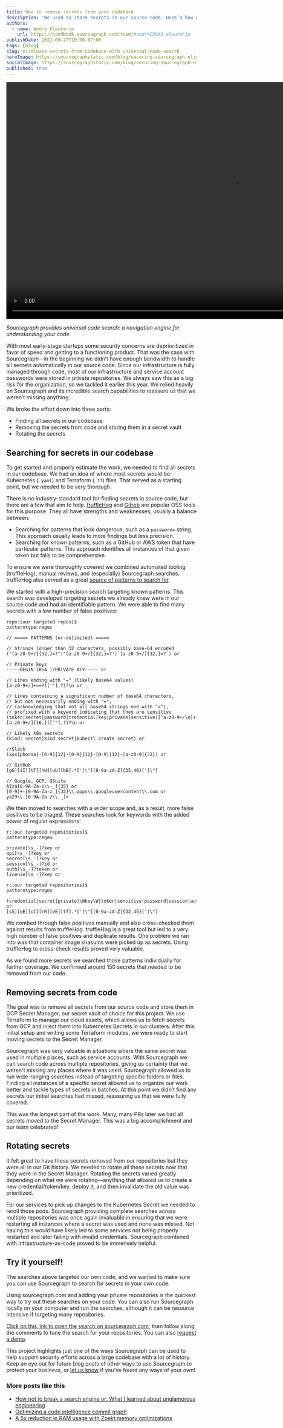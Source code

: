 ```yaml
---
title: How to remove secrets from your codebase
description: 'We used to store secrets in our source code. Here’s how we used code search to help us find, remove, and rotate all secrets in our codebase.'
authors:
  - name: André Eleuterio
    url: https://handbook.sourcegraph.com/team/#andr%C3%A9-eleuterio
publishDate: 2021-09-27T10:00-07:00
tags: [blog]
slug: eliminate-secrets-from-codebase-with-universal-code-search
heroImage: https://sourcegraphstatic.com/blog/securing-sourcegraph-eliminating-secrets.png
socialImage: https://sourcegraphstatic.com/blog/securing-sourcegraph-eliminating-secrets.png
published: true
---
```


<video loop autoPlay muted playsInline width="1200" height="626">
  <source src="https://sourcegraphstatic.com/blog/securing-sourcegraph-eliminating-secrets.webm" type="video/webm" data-cookieconsent="ignore" />
  <source src="https://sourcegraphstatic.com/blog/securing-sourcegraph-eliminating-secrets.mp4" type="video/mp4" data-cookieconsent="ignore" />
</video>

_Sourcegraph provides universal code search: a navigation engine for understanding your code._

With most early-stage startups some security concerns are deprioritized in favor of speed and getting to a functioning product. That was the case with Sourcegraph—in the beginning we didn’t have enough bandwidth to handle all secrets automatically in our source code. Since our infrastructure is fully managed through code, most of our infrastructure and service account passwords were stored in private repositories. We always saw this as a big risk for the organization, so we tackled it earlier this year. We relied heavily on Sourcegraph and its incredible search capabilities to reassure us that we weren’t missing anything.

We broke the effort down into three parts:

- Finding all secrets in our codebase
- Removing the secrets from code and storing them in a secret vault
- Rotating the secrets

## Searching for secrets in our codebase

To get started and properly estimate the work, we needed to find all secrets in our codebase. We had an idea of where most secrets would be: Kubernetes (`.yaml`) and Terraform (`.tf`) files. That served as a starting point, but we needed to be very thorough.

There is no industry-standard tool for finding secrets in source code, but there are a few that aim to help. [truffleHog](https://github.com/trufflesecurity/truffleHog) and [Gitrob](https://github.com/michenriksen/gitrob) are popular OSS tools for this purpose. They all have strengths and weaknesses, usually a balance between:

- Searching for patterns that look dangerous, such as a `password=` string. This approach usually leads to more findings but less precision.
- Searching for known patterns, such as a GitHub or AWS token that have particular patterns. This approach identifies all instances of that given token but fails to be comprehensive.

To ensure we were thoroughly covered we combined automated tooling (truffleHog), manual reviews, and (especially) Sourcegraph searches. truffleHog also served as a great [source of patterns to search for](https://github.com/dxa4481/truffleHogRegexes/blob/master/truffleHogRegexes/regexes.json).

We started with a high-precision search targeting known patterns. This search was developed targeting secrets we already knew were in our source code and had an identifiable pattern. We were able to find many secrets with a low number of false positives:

```
repo:[our targeted repos]$
patterntype:regex

// ===== PATTERNS (or-delimited) =====

// Strings longer than 32 characters, possibly base-64 encoded
("[a-z0-9+/]{32,}=?"|'[a-z0-9+/]{32,}=?'|`[a-z0-9+/]{32,}=?`) or

// Private keys
-----BEGIN (RSA )?PRIVATE KEY----- or

// Lines ending with "=" (likely base64 values)
[a-z0-9+/]+==?(['"],?)?\n or

// Lines containing a significant number of base64 characters,
// but not necessarily ending with "=",
// (acknowledging that not all base64 strings end with "="),
// prefixed with a keyword indicating that they are sensitive
(token|secret|password|credential|key|private|sensitive)[^a-z0-9+/\n]+[a-z0-9+/]{16,}(['"],?)?\n or

// Likely k8s secrets
(kind: secret|kind secret|kubectl create secret) or

//Slack
(xox[pborsa]-[0-9]{12}-[0-9]{12}-[0-9]{12}-[a-z0-9]{32}) or

// GitHub
[gG][iI][tT][hH][uU][bB].*['|\"][0-9a-zA-Z]{35,40}['|\"]

// Google, GCP, GSuite
AIza[0-9A-Za-z\\-_]{35} or
[0-9]+-[0-9A-Za-z_]{32}\\.apps\\.googleusercontent\\.com or
ya29\\.[0-9A-Za-z\\-_]+

```

We then moved to searches with a wider scope and, as a result, more false positives to be triaged. These searches look for keywords with the added power of regular expressions:

```
r:[our targeted repositories]$
patterntype:regex

private[\s_-]?key or
api[\s_-]?key or
secret[\s_-]?key or
session[\s_-]?id or
auth[\s_-]?token or
license[\s_-]?key or

```

```
r:[our targeted repositories]$
patterntype:regex

(credential|secret|private|\Wkey\W|token|sensitive|password|session|auth|license|\Wid\W) or
[sS][eE][cC][rR][eE][tT].*['|\"][0-9a-zA-Z]{32,45}['|\"]
```

We combed through false positives manually and also cross-checked them against results from truffleHog. truffleHog is a great tool but led to a very high number of false positives and duplicate results. One problem we ran into was that container image shasums were picked up as secrets. Using truffleHog to cross-check results proved very valuable.

As we found more secrets we searched those patterns individually for further coverage. We confirmed around 150 secrets that needed to be removed from our code.

## Removing secrets from code

The goal was to remove all secrets from our source code and store them in GCP Secret Manager, our secret vault of choice for this project. We use Terraform to manage our cloud assets, which allows us to fetch secrets from GCP and inject them into Kubernetes Secrets in our clusters. After this initial setup and writing some Terraform modules, we were ready to start moving secrets to the Secret Manager.

Sourcegraph was very valuable in situations where the same secret was used in multiple places, such as service accounts. With Sourcegraph we can search code across multiple repositories, giving us certainty that we weren't missing any places where it was used. Sourcegraph allowed us to run wide-ranging searches instead of targeting specific folders or files. Finding all instances of a specific secret allowed us to organize our work better and tackle types of secrets in batches. At this point we didn’t find any secrets our initial searches had missed, reassuring us that we were fully covered.

This was the longest part of the work. Many, many PRs later we had all secrets moved to the Secret Manager. This was a big accomplishment and our team celebrated!

## Rotating secrets

It felt great to have these secrets removed from our repositories but they were all in our Git history. We needed to rotate all these secrets now that they were in the Secret Manager. Rotating the secrets varied greatly depending on what we were rotating—anything that allowed us to create a new credential/token/key, deploy it, and then invalidate the old value was prioritized.

For our services to pick up changes to the Kubernetes Secret we needed to reroll those pods. Sourcegraph providing complete searches across multiple repositories was once again invaluable in ensuring that we were restarting all instances where a secret was used and none was missed. Not having this would have likely led to some services not being properly restarted and later failing with invalid credentials. Sourcegraph combined with infrastructure-as-code proved to be immensely helpful.

## Try it yourself!

The searches above targeted our own code, and we wanted to make sure you can use Sourcegraph to search for secrets in your own code.

Using sourcegraph.com and adding your private repositories is the quickest way to try out these searches on your code. You can also run Sourcegraph locally on your computer and run the searches, although it can be resource intensive if targeting many repositories.

[Click on this link to open the search on sourcegraph.com](<https://sourcegraph.com/search/console?q=%2F%2F%20We%27re%20using%20Sourcegraph%20as%20an%20example%20but%20make%20sure%20to%0A%2F%2F%20add%20your%20own%20repositories%20with%20the%20repo%20filter!%0Arepo%3Asourcegraph%2Fsourcegraph%24%0A%0A%2F%2F%20Filter%20out%20any%20files%20you%20don%27t%20want%2C%20perhaps%20test%20files%3F%0A-file%3Atest%0A%0Apatterntype%3Aregex%0A%0A%2F%2F%20Use%20this%20list%20of%20known%20patterns%20(from%20truffleHog)%20and%20add%20your%20own!%0A%2F%2F%20Slack%20Token%0A(xox%5Bpborsa%5D-%5B0-9%5D%7B12%7D-%5B0-9%5D%7B12%7D-%5B0-9%5D%7B12%7D-%5Ba-z0-9%5D%7B32%7D)%20or%0A%0A%2F%2F%20RSA%20private%20key%0A-----BEGIN%20RSA%20PRIVATE%20KEY-----%20or%0A%0A%2F%2F%20SSH%20(DSA)%20private%20key%0A-----BEGIN%20DSA%20PRIVATE%20KEY-----%20or%0A%0A%2F%2F%20SSH%20(EC)%20private%20key%0A-----BEGIN%20EC%20PRIVATE%20KEY-----%20or%0A%0A%2F%2F%20PGP%20private%20key%20block%0A-----BEGIN%20PGP%20PRIVATE%20KEY%20BLOCK-----%20or%0A%0A%2F%2F%20AWS%20API%20Key%0A((%3F%3AA3T%5BA-Z0-9%5D%7CAKIA%7CAGPA%7CAIDA%7CAROA%7CAIPA%7CANPA%7CANVA%7CASIA)%5BA-Z0-9%5D%7B16%7D)%20or%0A%0A%2F%2F%20Amazon%20MWS%20Auth%20Token%0Aamzn%5C%5C.mws%5C%5C.%5B0-9a-f%5D%7B8%7D-%5B0-9a-f%5D%7B4%7D-%5B0-9a-f%5D%7B4%7D-%5B0-9a-f%5D%7B4%7D-%5B0-9a-f%5D%7B12%7D%20or%0A%0A%2F%2F%20AWS%20API%20Key%0AAKIA%5B0-9A-Z%5D%7B16%7D%20or%0A%0A%2F%2F%20AWS%20AppSync%20GraphQL%20Key%0Ada2-%5Ba-z0-9%5D%7B26%7D%20or%0A%0A%2F%2F%20Facebook%20Access%20Token%0AEAACEdEose0cBA%5B0-9A-Za-z%5D%2B%20or%0A%0A%2F%2F%20Facebook%20OAuth%0A%5BfF%5D%5BaA%5D%5BcC%5D%5BeE%5D%5BbB%5D%5BoO%5D%5BoO%5D%5BkK%5D.*%5B%27%7C%5C%22%5D%5B0-9a-f%5D%7B32%7D%5B%27%7C%5C%22%5D%20or%0A%0A%2F%2F%20GitHub%0A%5BgG%5D%5BiI%5D%5BtT%5D%5BhH%5D%5BuU%5D%5BbB%5D.*%5B%27%7C%5C%22%5D%5B0-9a-zA-Z%5D%7B35%2C40%7D%5B%27%7C%5C%22%5D%20or%0A%0A%2F%2F%20Generic%20API%20Key%0A%5BaA%5D%5BpP%5D%5BiI%5D_%3F%5BkK%5D%5BeE%5D%5ByY%5D.*%5B%27%7C%5C%22%5D%5B0-9a-zA-Z%5D%7B32%2C45%7D%5B%27%7C%5C%22%5D%20or%0A%0A%2F%2F%20Generic%20Secret%0A%5BsS%5D%5BeE%5D%5BcC%5D%5BrR%5D%5BeE%5D%5BtT%5D.*%5B%27%7C%5C%22%5D%5B0-9a-zA-Z%5D%7B32%2C45%7D%5B%27%7C%5C%22%5D%20or%0A%0A%2F%2F%20Google%20API%20Key%0AAIza%5B0-9A-Za-z%5C%5C-_%5D%7B35%7D%20or%0A%0A%2F%2F%20Google%20Cloud%20Platform%20API%20Key%0AAIza%5B0-9A-Za-z%5C%5C-_%5D%7B35%7D%20or%0A%0A%2F%2F%20Google%20Cloud%20Platform%20OAuth%0A%5B0-9%5D%2B-%5B0-9A-Za-z_%5D%7B32%7D%5C%5C.apps%5C%5C.googleusercontent%5C%5C.com%20or%0A%0A%2F%2F%20Google%20Drive%20API%20Key%0AAIza%5B0-9A-Za-z%5C%5C-_%5D%7B35%7D%20or%0A%0A%2F%2F%20Google%20Drive%20OAuth%0A%5B0-9%5D%2B-%5B0-9A-Za-z_%5D%7B32%7D%5C%5C.apps%5C%5C.googleusercontent%5C%5C.com%20or%0A%0A%2F%2F%20Google%20(GCP)%20Service-account%0A%5C%22type%5C%22%3A%20%5C%22service_account%5C%22%20or%0A%0A%2F%2F%20Google%20Gmail%20API%20Key%0AAIza%5B0-9A-Za-z%5C%5C-_%5D%7B35%7D%20or%0A%0A%2F%2F%20Google%20Gmail%20OAuth%0A%5B0-9%5D%2B-%5B0-9A-Za-z_%5D%7B32%7D%5C%5C.apps%5C%5C.googleusercontent%5C%5C.com%20or%0A%0A%2F%2F%20Google%20OAuth%20Access%20Token%0Aya29%5C%5C.%5B0-9A-Za-z%5C%5C-_%5D%2B%20or%0A%0A%2F%2F%20Google%20YouTube%20API%20Key%0AAIza%5B0-9A-Za-z%5C%5C-_%5D%7B35%7D%20or%0A%0A%2F%2F%20Google%20YouTube%20OAuth%0A%5B0-9%5D%2B-%5B0-9A-Za-z_%5D%7B32%7D%5C%5C.apps%5C%5C.googleusercontent%5C%5C.com%20or%0A%0A%2F%2F%20Heroku%20API%20Key%0A%5BhH%5D%5BeE%5D%5BrR%5D%5BoO%5D%5BkK%5D%5BuU%5D.*%5B0-9A-F%5D%7B8%7D-%5B0-9A-F%5D%7B4%7D-%5B0-9A-F%5D%7B4%7D-%5B0-9A-F%5D%7B4%7D-%5B0-9A-F%5D%7B12%7D%20or%0A%0A%2F%2F%20MailChimp%20API%20Key%0A%5B0-9a-f%5D%7B32%7D-us%5B0-9%5D%7B1%2C2%7D%20or%0A%0A%2F%2F%20Mailgun%20API%20Key%0Akey-%5B0-9a-zA-Z%5D%7B32%7D%20or%0A%0A%2F%2F%20Password%20in%20URL%0A%5Ba-zA-Z%5D%7B3%2C10%7D%3A%2F%2F%20%5B%5E%2F%5C%5Cs%3A%40%5D%7B3%2C20%7D%3A%5B%5E%2F%5C%5Cs%3A%40%5D%7B3%2C20%7D%40.%7B1%2C100%7D%5B%5C%22%27%5C%5Cs%5D%20or%0A%0A%2F%2F%20PayPal%20Braintree%20Access%20Token%0Aaccess_token%5C%5C%24production%5C%5C%24%5B0-9a-z%5D%7B16%7D%5C%5C%24%5B0-9a-f%5D%7B32%7D%20or%0A%0A%2F%2F%20Picatic%20API%20Key%0Ask_live_%5B0-9a-z%5D%7B32%7D%20or%0A%0A%2F%2F%20Slack%20Webhook%0Ahttps%3A%2F%2F%20hooks%5C%5C.slack%5C%5C.com%2Fservices%2FT%5Ba-zA-Z0-9_%5D%7B8%7D%2FB%5Ba-zA-Z0-9_%5D%7B8%7D%2F%5Ba-zA-Z0-9_%5D%7B24%7D%20or%0A%0A%2F%2F%20Stripe%20API%20Key%0Ask_live_%5B0-9a-zA-Z%5D%7B24%7D%20or%0A%0A%2F%2F%20Stripe%20Restricted%20API%20Key%0Ark_live_%5B0-9a-zA-Z%5D%7B24%7D%20or%0A%0A%2F%2F%20Square%20Access%20Token%0Asq0atp-%5B0-9A-Za-z%5C%5C-_%5D%7B22%7D%20or%0A%0A%2F%2F%20Square%20OAuth%20Secret%0Asq0csp-%5B0-9A-Za-z%5C%5C-_%5D%7B43%7D%20or%0A%0A%2F%2F%20Telegram%20Bot%20API%20Key%0A%5B0-9%5D%2B%3AAA%5B0-9A-Za-z%5C%5C-_%5D%7B33%7D%20or%0A%0A%2F%2F%20Twilio%20API%20Key%0ASK%5B0-9a-fA-F%5D%7B32%7D%20or%0A%0A%2F%2F%20Twitter%20Access%20Token%0A%5BtT%5D%5BwW%5D%5BiI%5D%5BtT%5D%5BtT%5D%5BeE%5D%5BrR%5D.*%5B1-9%5D%5B0-9%5D%2B-%5B0-9a-zA-Z%5D%7B40%7D%20or%0A%0A%2F%2F%20Twitter%20OAuth%0A%5BtT%5D%5BwW%5D%5BiI%5D%5BtT%5D%5BtT%5D%5BeE%5D%5BrR%5D.*%5B%27%7C%5C%22%5D%5B0-9a-zA-Z%5D%7B35%2C44%7D%5B%27%7C%5C%22%5D%22>), then follow along the comments to tune the search for your repositories. You can also [request a demo](/demo?utm_campaign=demorequest-awareness-tofu-fy22-q4&utm_medium=direct-traffic&utm_source=blog&utm_term=null&utm_content=demorequest).

This project highlights just one of the ways Sourcegraph can be used to help support security efforts across a large codebase with a lot of history. Keep an eye out for future blog posts of other ways to use Sourcegraph to protect your business, or [let us know](mailto:security@sourcegraph.com?subject=Using%20Sourcegraph%20for%20security) if you’ve found any ways of your own!

### More posts like this

- [How not to break a search engine or: What I learned about unglamorous engineering](/blog/how-not-to-break-a-search-engine-unglamorous-engineering/)
- [Optimizing a code intelligence commit graph](/blog/optimizing-a-code-intel-commit-graph/)
- [A 5x reduction in RAM usage with Zoekt memory optimizations](/blog/zoekt-memory-optimizations-for-sourcegraph-cloud/)
